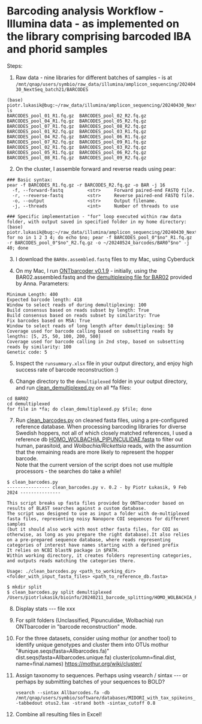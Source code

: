 # Barcoding analysis Workflow - Illumina data - as implemented on the library comprising barcoded IBA and phorid samples
  
Steps:  
  
1. Raw data - nine libraries for different batches of samples - is at `/mnt/qnap/users/symbio/raw_data/illumina/amplicon_sequencing/20240430_NextSeq_batch21/BARCODES`
```
(base) piotr.lukasik@bug:~/raw_data/illumina/amplicon_sequencing/20240430_NextSeq_batch21/BARCODES$ ls
BARCODES_pool_01_R1.fq.gz  BARCODES_pool_02_R2.fq.gz  BARCODES_pool_04_R1.fq.gz  BARCODES_pool_05_R2.fq.gz  BARCODES_pool_07_R1.fq.gz  BARCODES_pool_08_R2.fq.gz
BARCODES_pool_01_R2.fq.gz  BARCODES_pool_03_R1.fq.gz  BARCODES_pool_04_R2.fq.gz  BARCODES_pool_06_R1.fq.gz  BARCODES_pool_07_R2.fq.gz  BARCODES_pool_09_R1.fq.gz
BARCODES_pool_02_R1.fq.gz  BARCODES_pool_03_R2.fq.gz  BARCODES_pool_05_R1.fq.gz  BARCODES_pool_06_R2.fq.gz  BARCODES_pool_08_R1.fq.gz  BARCODES_pool_09_R2.fq.gz
```  
  
2. On the cluster, I assemble forward and reverse reads using pear:
```
### Basic syntax:
pear -f BARCODES_R1.fq.gz -r BARCODES_R2.fq.gz -o BAR -j 16
  -f, --forward-fastq         <str>     Forward paired-end FASTQ file.
  -r, --reverse-fastq         <str>     Reverse paired-end FASTQ file.
  -o, --output                <str>     Output filename.
  -j, --threads               <int>     Number of threads to use

### Specific implementation - "for" loop executed within raw data folder, with output saved in specified folder in my home directory:
(base) piotr.lukasik@bug:~/raw_data/illumina/amplicon_sequencing/20240430_NextSeq_batch21/BARCODES$ for no in 1 2 3 4; do echo $no; pear -f BARCODES_pool_0"$no"_R1.fq.gz -r BARCODES_pool_0"$no"_R2.fq.gz -o ~/20240524_barcodes/BAR0"$no" -j 40; done 
```  
  
3. I download the `BAR0x.assembled.fastq` files to my Mac, using Cyberduck  
  
4. On my Mac, I run [ONTbarcoder v0.1.9](https://github.com/asrivathsan/ONTbarcoder) - initially, using the BAR02.assembled.fastq and the [demultiplexing file for BAR02](https://github.com/symPiotr/clean_barcodes/blob/main/BAR02_IBA_and_phorid_demultiplexing_sheet.txt) provided by Anna. Parameters:
```
Minimum Length: 400
Expected barcode length: 418
Window to select reads of during demultiplexing: 100
Build consensus based on reads subset by length: True
Build consensus based on reads subset by similarity: True
Fix barcodes based on MSA: True
Window to select reads of long length after demultiplexing: 50
Coverage used for barcode calling based on subsetting reads by lengths: [5, 25, 50, 100, 200, 500]
Coverage used for barcode calling in 2nd step, based on subsetting reads by similarity: 100
Genetic code: 5
```  
  
5. Inspect the `runsummary.xlsx` file in your output directory, and enjoy high success rate of barcode reconstruction :)  

6. Change directory to the `demultiplexed` folder in your output directory, and run [clean_demultiplexed.py](https://github.com/symPiotr/clean_barcodes/blob/main/clean_demultiplexed.py) on all *fa files:
```
cd BAR02
cd demultiplexed
for file in *fa; do clean_demultiplexed.py $file; done 
```  
  
7. Run [clean_barcodes.py](https://github.com/symPiotr/clean_barcodes/blob/main/clean_barcodes.py) on cleaned fasta files, using a pre-configured reference database. When processing barcoding libraries for diverse Swedish hoppers, not all of which closely matched references, I used a reference db [HOMO_WOLBACHIA_PIPUNCULIDAE.fasta](https://github.com/symPiotr/clean_barcodes/blob/main/HOMO_WOLBACHIA_PIPUNCULIDAE.fasta) to filter out human, parasitoid, and *Wolbachia/Rickettsia* reads, with the assumtion that the remaining reads are more likely to represent the hopper barcode.  
Note that the current version of the script does not use multiple processors - the searches do take a while!  
```
$ clean_barcodes.py 
---------------- clean_barcodes.py v. 0.2 - by Piotr Łukasik, 9 Feb 2024 ---------------

This script breaks up fasta files provided by ONTbarcoder based on results of BLAST searches against a custom database.
The script was designed to use as input a folder with de-multiplexed fasta files, representing noisy Nanopore COI sequences for different samples
(but it should also work with most other fasta files, for COI as otherwise, as long as you prepare the right database).It also relies on a pre-prepared sequence database, where reads representing categories of interest have names starting with a defined prefix
It relies on NCBI blastN package in $PATH.
Within working directory, it creates folders representing categories, and outputs reads matching the categories there.

Usage: ./clean_barcodes.py <path_to_working_dir> <folder_with_input_fasta_files> <path_to_reference_db.fasta> 

$ mkdir split
$ clean_barcodes.py split demultiplexed /Users/piotrlukasik/bioinfo/20240211_barcode_splitting/HOMO_WOLBACHIA_PIPUNCULIDAE.fasta
```  
  
8. Display stats --- file xxx  
  
9. For split folders (Unclassified, Pipunculidae, Wolbachia) run ONTbarcoder in "barcode reconstruction" mode.
  
10. For the three datasets, consider using mothur (or another tool) to identify unique genotypes and cluster them into OTUs
    mothur "#unique.seqs(fasta=Allbarcodes.fa)"
    dist.seqs(fasta=Allbarcodes.unique.fa)
    cluster(column=final.dist, name=final.names) https://mothur.org/wiki/cluster/
    
11. Assign taxonomy to sequences. Perhaps using vsearch / sintax --- or perhaps by submitting batches of your sequences to BOLD?
    ```
    vsearch --sintax Allbarcodes.fa -db /mnt/qnap/users/symbio/software/databases/MIDORI_with_tax_spikeins_endo_RDP.fasta -tabbedout otus2.tax -strand both -sintax_cutoff 0.8
    ```
  
12. Combine all resulting files in Excel!  
